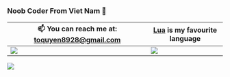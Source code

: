 ### Noob Coder From Viet Nam 👋





 📫 You can reach me at: toquyen8928@gmail.com | [Lua]([https://python.org](https://learn.microsoft.com/en-us/visualstudio/get-started/csharp/tutorial-aspnet-core)) is my favourite language
--- | ---
![](https://github-readme-stats.vercel.app/api?username=toquyen8928&show_icons=true&theme=tokyonight) | ![](https://github-readme-stats.vercel.app/api/top-langs/?username=toquyen8928&show_icons=true&theme=tokyonight&layout=compact&langs_count=8)

<a href="https://github.com/toquyen8928/FreeScript">
    <img src="https://github-readme-stats.vercel.app/api/pin/?username=toquyen8928&repo=FreeScript&theme=tokyonight">
</a>
